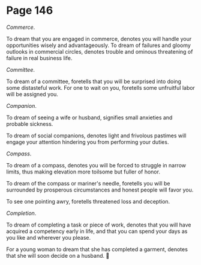 # Page 146
_Commerce_.


To dream that you are engaged in commerce, denotes you
will handle your opportunities wisely and advantageously.
To dream of failures and gloomy outlooks in commercial circles,
denotes trouble and ominous threatening of failure in
real business life.


_Committee_.


To dream of a committee, foretells that you will be surprised
into doing some distasteful work. For one to wait on you,
foretells some unfruitful labor will be assigned you.


_Companion_.


To dream of seeing a wife or husband, signifies small anxieties
and probable sickness.


To dream of social companions, denotes light and frivolous pastimes
will engage your attention hindering you from performing your duties.


_Compass_.


To dream of a compass, denotes you will be forced to struggle
in narrow limits, thus making elevation more toilsome but
fuller of honor.


To dream of the compass or mariner's needle, foretells you will be surrounded
by prosperous circumstances and honest people will favor you.


To see one pointing awry, foretells threatened loss and deception.


_Completion_.


To dream of completing a task or piece of work, denotes that you
will have acquired a competency early in life, and that you can
spend your days as you like and wherever you please.


For a young woman to dream that she has completed a garment,
denotes that she will soon decide on a husband.
